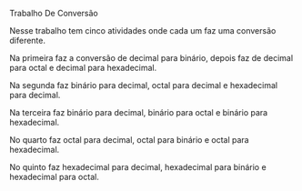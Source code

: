 Trabalho De Conversão


Nesse trabalho tem cinco atividades onde cada um faz uma conversão diferente. 

Na primeira faz a conversão de decimal para binário, depois faz de decimal para octal e decimal para hexadecimal. 

Na segunda faz binário para decimal, octal para decimal e hexadecimal para decimal.

Na terceira faz binário para decimal, binário para octal e binário para hexadecimal. 

No quarto faz octal para decimal, octal para binário e octal para hexadecimal. 

No quinto faz hexadecimal para decimal, hexadecimal para binário e hexadecimal para octal.
